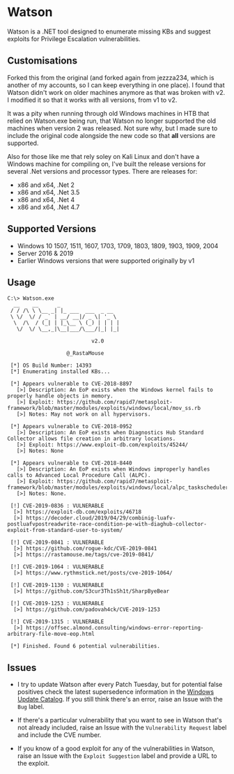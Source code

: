 # Watson

Watson is a .NET tool designed to enumerate missing KBs and suggest exploits for Privilege Escalation vulnerabilities.

## Customisations
Forked this from the original (and forked again from jezzza234, which is another of my accounts, so I can keep everything in one place).
I found that Watson didn't work on older machines anymore as that was broken with v2. I modified it so that it works with all versions, from v1 to v2.

It was a pity when running through old Windows machines in HTB that relied on Watson.exe being run, that Watson no longer supported the old machines when version 2 was released. Not sure why, but I made sure to include the original code alongside the new code so that **all** versions are supported.

Also for those like me that rely soley on Kali Linux and don't have a Windows machine for compiling on, I've built the release versions for several .Net versions and processor types. There are releases for:
- x86 and x64, .Net 2
- x86 and x64, .Net 3.5
- x86 and x64, .Net 4
- x86 and x64, .Net 4.7

## Supported Versions

- Windows 10 1507, 1511, 1607, 1703, 1709, 1803, 1809, 1903, 1909, 2004
- Server 2016 & 2019
- Earlier Windows versions that were supported originally by v1

## Usage

```
C:\> Watson.exe
  __    __      _
 / / /\ \ \__ _| |_ ___  ___  _ __
 \ \/  \/ / _` | __/ __|/ _ \| '_ \
  \  /\  / (_| | |_\__ \ (_) | | | |
   \/  \/ \__,_|\__|___/\___/|_| |_|

                           v2.0

                   @_RastaMouse

 [*] OS Build Number: 14393
 [*] Enumerating installed KBs...
 
 [*] Appears vulnerable to CVE-2018-8897
   [>] Description: An EoP exists when the Windows kernel fails to properly handle objects in memory.
   [>] Exploit: https://github.com/rapid7/metasploit-framework/blob/master/modules/exploits/windows/local/mov_ss.rb
   [>] Notes: May not work on all hypervisors.
   
 [*] Appears vulnerable to CVE-2018-0952
   [>] Description: An EoP exists when Diagnostics Hub Standard Collector allows file creation in arbitrary locations. 
   [>] Exploit: https://www.exploit-db.com/exploits/45244/
   [>] Notes: None
   
 [*] Appears vulnerable to CVE-2018-8440
   [>] Description: An EoP exists when Windows improperly handles calls to Advanced Local Procedure Call (ALPC).
   [>] Exploit: https://github.com/rapid7/metasploit-framework/blob/master/modules/exploits/windows/local/alpc_taskscheduler.rb
   [>] Notes: None.

 [!] CVE-2019-0836 : VULNERABLE
  [>] https://exploit-db.com/exploits/46718
  [>] https://decoder.cloud/2019/04/29/combinig-luafv-postluafvpostreadwrite-race-condition-pe-with-diaghub-collector-exploit-from-standard-user-to-system/

 [!] CVE-2019-0841 : VULNERABLE
  [>] https://github.com/rogue-kdc/CVE-2019-0841
  [>] https://rastamouse.me/tags/cve-2019-0841/

 [!] CVE-2019-1064 : VULNERABLE
  [>] https://www.rythmstick.net/posts/cve-2019-1064/

 [!] CVE-2019-1130 : VULNERABLE
  [>] https://github.com/S3cur3Th1sSh1t/SharpByeBear

 [!] CVE-2019-1253 : VULNERABLE
  [>] https://github.com/padovah4ck/CVE-2019-1253

 [!] CVE-2019-1315 : VULNERABLE
  [>] https://offsec.almond.consulting/windows-error-reporting-arbitrary-file-move-eop.html

 [*] Finished. Found 6 potential vulnerabilities.
```

## Issues

- I try to update Watson after every Patch Tuesday, but for potential false positives check the latest supersedence information in the [Windows Update Catalog](https://www.catalog.update.microsoft.com/Home.aspx).  If you still think there's an error, raise an Issue with the `Bug` label.

- If there's a particular vulnerability that you want to see in Watson that's not already included, raise an Issue with the `Vulnerability Request` label and include the CVE number.

- If you know of a good exploit for any of the vulnerabilities in Watson, raise an Issue with the `Exploit Suggestion` label and provide a URL to the exploit.
